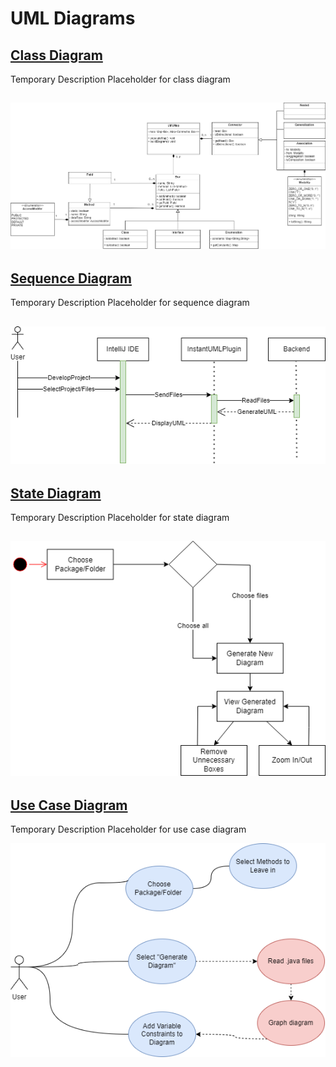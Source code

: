 # UML Diagrams
## [Class Diagram](Class%20Diagram.drawio.png)
Temporary Description Placeholder for class diagram

![Class Diagram](Class%20Diagram.drawio.png)
---
## [Sequence Diagram](SequenceDiagram.drawio.png)
Temporary Description Placeholder for sequence diagram

![Sequence Diagram](SequenceDiagram.drawio.png)
---
## [State Diagram](State%20Diagram.png)
Temporary Description Placeholder for state diagram

![State Diagram](State%20Diagram.png)
---
## [Use Case Diagram](Use_Case_Diagram.drawio.png)
Temporary Description Placeholder for use case diagram

![Use Case Diagram](Use_Case_Diagram.drawio.png)
